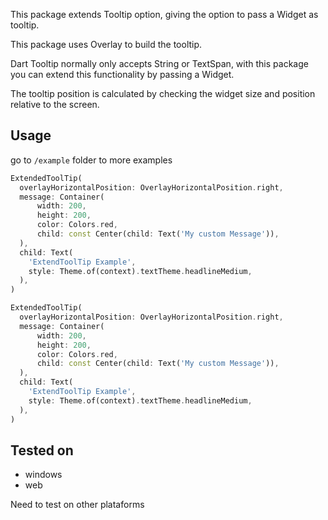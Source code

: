 This package extends Tooltip option, giving the option to pass a Widget as tooltip.

This package uses Overlay to build the tooltip.

Dart Tooltip normally only accepts String or TextSpan, with this package you can extend this functionality by passing a Widget.

The tooltip position is calculated by checking the widget size and position relative to the screen.


## Usage

go to `/example` folder to more examples

```dart
ExtendedToolTip(
  overlayHorizontalPosition: OverlayHorizontalPosition.right,
  message: Container(
      width: 200,
      height: 200,
      color: Colors.red,
      child: const Center(child: Text('My custom Message')),  
  ),
  child: Text(
    'ExtendToolTip Example',
    style: Theme.of(context).textTheme.headlineMedium,
  ),
)
```

```dart
ExtendedToolTip(
  overlayHorizontalPosition: OverlayHorizontalPosition.right,
  message: Container(
      width: 200,
      height: 200,
      color: Colors.red,
      child: const Center(child: Text('My custom Message')),  
  ),
  child: Text(
    'ExtendToolTip Example',
    style: Theme.of(context).textTheme.headlineMedium,
  ),
)
```
## Tested on
 * windows
 * web

Need to test on other plataforms
